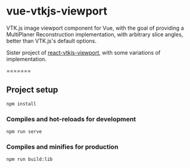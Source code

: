 # vue-vtkjs-viewport

VTK.js image viewport component for Vue, with the goal of providing a MultiPlaner Reconstruction implementation, with arbitrary slice angles, better than VTK.js's default options.

Sister project of [react-vtkjs-viewport](https://github.com/OHIF/react-vtkjs-viewport), with some variations of implementation.

=======

## Project setup
```
npm install
```

### Compiles and hot-reloads for development
```
npm run serve
```

### Compiles and minifies for production
```
npm run build:lib
```
